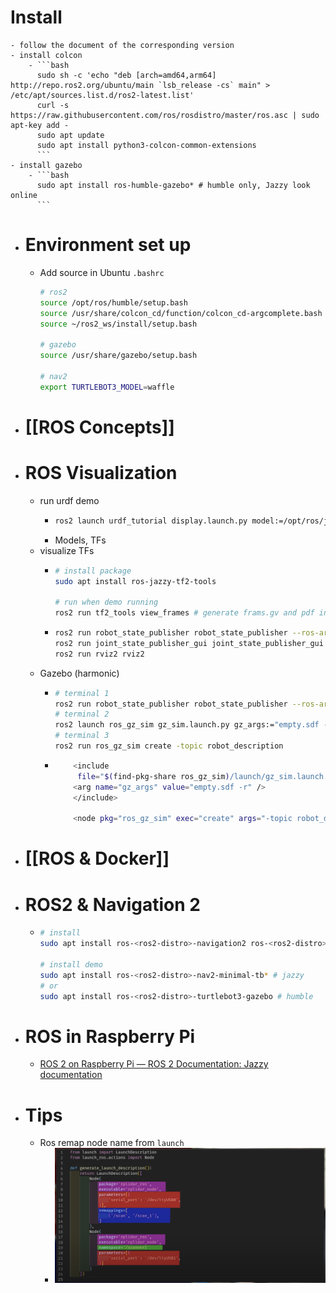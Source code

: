 # Install
	- follow the document of the corresponding version
	- install colcon
		- ```bash
		  sudo sh -c 'echo "deb [arch=amd64,arm64] http://repo.ros2.org/ubuntu/main `lsb_release -cs` main" > /etc/apt/sources.list.d/ros2-latest.list'
		  curl -s https://raw.githubusercontent.com/ros/rosdistro/master/ros.asc | sudo apt-key add -
		  sudo apt update
		  sudo apt install python3-colcon-common-extensions
		  ```
	- install gazebo
		- ```bash
		  sudo apt install ros-humble-gazebo* # humble only, Jazzy look online
		  ```
- # Environment set up
	- Add source in Ubuntu `.bashrc`
	  ```bash
	  # ros2
	  source /opt/ros/humble/setup.bash
	  source /usr/share/colcon_cd/function/colcon_cd-argcomplete.bash
	  source ~/ros2_ws/install/setup.bash
	  
	  # gazebo
	  source /usr/share/gazebo/setup.bash
	  
	  # nav2
	  export TURTLEBOT3_MODEL=waffle
	  ```
- # [[ROS Concepts]]
- # ROS Visualization
	- run urdf demo
		- ```bash
		  ros2 launch urdf_tutorial display.launch.py model:=/opt/ros/jazzy/share/urdf_tutorial/urdf/08-macroed.urdf.xacro 
		  ```
		- Models, TFs
	- visualize TFs
		- ```bash
		  # install package
		  sudo apt install ros-jazzy-tf2-tools
		  
		  # run when demo running
		  ros2 run tf2_tools view_frames # generate frams.gv and pdf in current diretory
		  ```
		- ```bash
		  ros2 run robot_state_publisher robot_state_publisher --ros-args -p robot_description:="$(xacro a_car.urdf)"
		  ros2 run joint_state_publisher_gui joint_state_publisher_gui
		  ros2 run rviz2 rviz2
		  ```
	- Gazebo (harmonic)
		- ```bash
		  # terminal 1
		  ros2 run robot_state_publisher robot_state_publisher --ros-args -p robot_description:="$(xacro /home/<user>/my_robot_ws/src/my_robot_description/urdf/my_robot.urdf.xacro)"
		  # terminal 2
		  ros2 launch ros_gz_sim gz_sim.launch.py gz_args:="empty.sdf -r"
		  # terminal 3
		  ros2 run ros_gz_sim create -topic robot_description
		  ```
		- ```bash
		      <include 
		       file="$(find-pkg-share ros_gz_sim)/launch/gz_sim.launch.py">
		      <arg name="gz_args" value="empty.sdf -r" />
		      </include>
		      
		      <node pkg="ros_gz_sim" exec="create" args="-topic robot_description" />
		  ```
- # [[ROS & Docker]]
- # ROS2 & Navigation 2
	- ```bash
	  # install
	  sudo apt install ros-<ros2-distro>-navigation2 ros-<ros2-distro>-nav2-bringup
	  
	  # install demo
	  sudo apt install ros-<ros2-distro>-nav2-minimal-tb* # jazzy
	  # or 
	  sudo apt install ros-<ros2-distro>-turtlebot3-gazebo # humble
	  ```
- # ROS in Raspberry Pi
	- [ROS 2 on Raspberry Pi — ROS 2 Documentation: Jazzy documentation](http://docs.ros.org/en/jazzy/How-To-Guides/Installing-on-Raspberry-Pi.html)
- # Tips
	- Ros remap node name from `launch`
		- ![image.png](../assets/image_1686260428021_0.png)